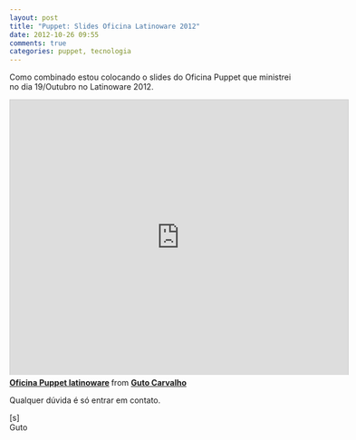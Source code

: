 ```yaml
---
layout: post
title: "Puppet: Slides Oficina Latinoware 2012"
date: 2012-10-26 09:55
comments: true
categories: puppet, tecnologia
---
```


Como combinado estou colocando o slides do Oficina Puppet que ministrei no dia 19/Outubro no Latinoware 2012.

<iframe src="http://www.slideshare.net/slideshow/embed_code/14891194?rel=0" width="597" height="486" frameborder="0" marginwidth="0" marginheight="0" scrolling="no" style="border:1px solid #CCC;border-width:1px 1px 0;margin-bottom:5px" allowfullscreen> </iframe> <div style="margin-bottom:5px"> <strong> <a href="http://www.slideshare.net/GutoCarvalho/oficina-puppet-latinoware" title="Oficina Puppet latinoware" target="_blank">Oficina Puppet latinoware</a> </strong> from <strong><a href="http://www.slideshare.net/GutoCarvalho" target="_blank">Guto Carvalho</a></strong> </div>

Qualquer dúvida é só entrar em contato.

[s]<br>
Guto
